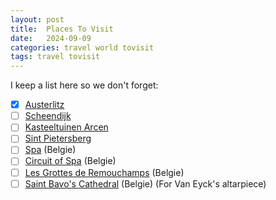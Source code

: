 ```yaml
---
layout: post
title:  Places To Visit
date:   2024-09-09
categories: travel world tovisit
tags: travel tovisit
---
```



I keep a list here so we don't forget:

- [x] [Austerlitz][austerlitz]
- [ ] [Scheendijk][scheendijk]
- [ ] [Kasteeltuinen Arcen][arcen]
- [ ] [Sint Pietersberg][sintpietersberg]
- [ ] [Spa][spa] (Belgie)
- [ ] [Circuit of Spa][f1spa] (Belgie)
- [ ] [Les Grottes de Remouchamps][remouchamps] (Belgie)
- [ ] [Saint Bavo's Cathedral][saintbavo] (Belgie) (For Van Eyck's altarpiece)

[austerlitz]: https://maps.app.goo.gl/mTeCQdH68UqZdoHVA
[scheendijk]: https://maps.app.goo.gl/qAnbNEFs4L7Rtee38
[arcen]: https://maps.app.goo.gl/wbFbR4mLAGDTwmzj8
[sintpietersberg]: https://maps.app.goo.gl/rkphkK5pE1xYL4Jd9
[spa]: https://maps.app.goo.gl/4ZBKXVbKhArdyUfX9
[f1spa]: https://maps.app.goo.gl/ErWEKP7kBf7TQkCr7
[remouchamps]: https://maps.app.goo.gl/GFEUvyesRrwTXWbd7
[saintbavo]: https://maps.app.goo.gl/BsSBtXqTjrWt7x4y9